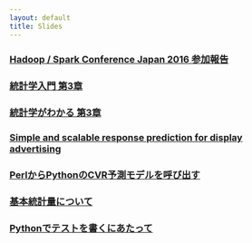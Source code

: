 ```yaml
---
layout: default
title: Slides
---
```


### [Hadoop / Spark Conference Japan 2016 参加報告](/slides/attend_hcj2016.html)

### [統計学入門 第3章](/slides/statistics_introduction_section_3.html)

### [統計学がわかる 第3章](/slides/hamburger_statistics_section3.html)

### [Simple and scalable response prediction for display advertising](/slides/criteo_paper.html)

### [PerlからPythonのCVR予測モデルを呼び出す](/slides/call_cvr_prediction_model_from_perl.html)

### [基本統計量について](/slides/fundamental_statistics.html)

### [Pythonでテストを書くにあたって](/slides/python_unittest.html)
